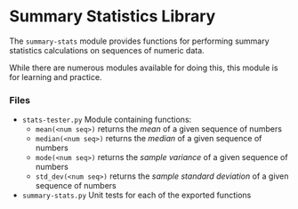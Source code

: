 # Summary Statistics Library

The `summary-stats` module provides functions for performing
summary statistics calculations on sequences of numeric data.

While there are numerous modules available for doing this,
this module is for learning and practice.

### Files
* `stats-tester.py` Module containing functions:
  - `mean(<num seq>)` returns the *mean* of a given sequence of numbers
  - `median(<num seq>)` returns the *median* of a given sequence of numbers
  - `mode(<num seq>)` returns the *sample variance* of a given sequence of numbers
  - `std_dev(<num seq>)` returns the *sample standard deviation* of a given sequence of numbers
* `summary-stats.py` Unit tests for each of the exported functions
